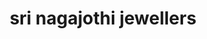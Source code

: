 ---
title: "sri nagajothi jewellers"
url: /tiruvannamalai/sri-nagajothi-jewellers/
shop: Schmuck
---
